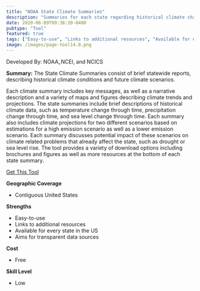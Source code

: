 ```yaml
---
title: "NOAA State Climate Summaries"
description: "Summaries for each state regarding historical climate change and future climate projections"
date: 2020-06-09T09:38:20-0400
pubtype: "Tool"
featured: true
tags: ["Easy-to-use", "Links to additional resources", "Available for every state in the US", "Aims for transparent data sources"]
image: /images/page-tool14.0.png
---
```

Developed By: NOAA_NCEI, and NCICS

**Summary:** The State Climate Summaries consist of brief statewide reports, describing historical climate conditions and future climate scenarios.

Each climate summary includes key messages, as well as a narrative description and a variety of maps and figures describing climate trends and projections. The state summaries include brief descriptions of historical climate data, such as temperature change through time, precipitation change through time, and sea level change through time. Each summary also includes climate projections for two different scenarios based on estimations for a high emission scenario as well as a lower emission scenario. Each summary discusses potential impact of these scenarios on climate related problems that already affect the state, such as drought or sea level rise. The tool provides a variety of download options including brochures and figures as well as more resources at the bottom of each state summary.  


<a href="https://statesummaries.ncics.org/" target="_blank">Get This Tool</a>

__**Geographic Coverage**__
- Contiguous United States

__**Strengths**__
-  Easy-to-use
-  Links to additional resources
-  Available for every state in the US
-  Aims for transparent data sources

__**Cost**__
- Free

__**Skill Level**__
- Low
